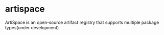 # artispace
ArtiSpace is an open-source artifact registry that supports multiple package types(under development)
